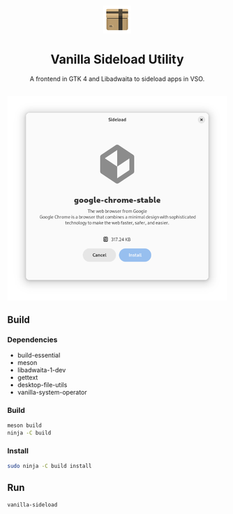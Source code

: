 <div align="center">
    <img src="data/icons/hicolor/scalable/apps/org.vanillaos.Sideload.svg" height="64">
    <h1>Vanilla Sideload Utility</h1>
    <p>A frontend in GTK 4 and Libadwaita to sideload apps in VSO.</p>
    <br />
    <img src="data/screenshot.png">
</div>

## Build
### Dependencies
- build-essential
- meson
- libadwaita-1-dev
- gettext
- desktop-file-utils
- vanilla-system-operator

### Build
```bash
meson build
ninja -C build
```

### Install
```bash
sudo ninja -C build install
```

## Run
```bash
vanilla-sideload
```